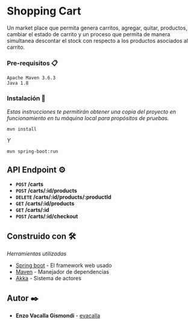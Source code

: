 # Shopping Cart

Un market place que permita genera carritos, agregar, quitar, productos, cambiar el estado de carrito y un proceso que permita de manera
simultanea descontar el stock con respecto a los productos asociados al carrito.


### Pre-requisitos 📋

```
Apache Maven 3.6.3
Java 1.8
```
### Instalación 🔧

_Estas instrucciones te permitirán obtener una copia del proyecto en funcionamiento en tu máquina local para propósitos de pruebas._

```
mvn install
```

_Y_

```
mvn spring-boot:run
```


## API Endpoint ⚙️

- **<code>POST</code> /carts**
- **<code>POST</code> /carts/:id/products**
- **<code>DELETE</code> /carts/:id/products/:productId**
- **<code>GET</code> /carts/:id/products**
- **<code>GET</code> /carts/:id**
- **<code>POST</code> /carts/:id/checkout**



## Construido con 🛠️

_Herramientas utilizadas_

* [Spring boot](https://spring.io/guides) - El framework web usado
* [Maven](https://maven.apache.org/) - Manejador de dependencias
* [Akka](https://akka.io/docs/) - Sistema de actores



## Autor ✒️

* **Enzo Vacalla Gismondi** - [evacalla](https://github.com/evacalla)

